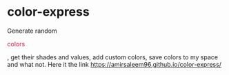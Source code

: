 # color-express

Generate random <p style = "color: crimson;">colors</p>, get their shades and values, add custom colors, save colors to my space and what not.
Here it the link https://amirsaleem96.github.io/color-express/
